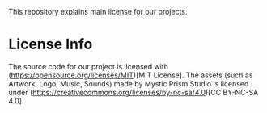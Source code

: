 This repository explains main license for our projects.

# License Info
The source code for our project is licensed with (https://opensource.org/licenses/MIT)[MIT License].
The assets (such as Artwork, Logo, Music, Sounds) made by Mystic Prism Studio is licensed under (https://creativecommons.org/licenses/by-nc-sa/4.0)[CC BY-NC-SA 4.0].
